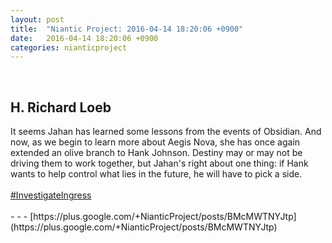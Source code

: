 ```yaml
---
layout: post
title:  "Niantic Project: 2016-04-14 18:20:06 +0900"
date:   2016-04-14 18:20:06 +0900
categories: nianticproject
---
```

<div class="shared"><br /><h2>H. Richard Loeb</h2>It seems Jahan has learned some lessons from the events of Obsidian. And now, as we begin to learn more about Aegis Nova, she has once again extended an olive branch to Hank Johnson. Destiny may or may not be driving them to work together, but Jahan's right about one thing: if Hank wants to help control what lies in the future, he will have to pick a side.<br /><br /><a rel="nofollow" class="ot-hashtag" href="https://plus.google.com/s/%23InvestigateIngress">#InvestigateIngress</a><br /><br /></div>
- - -
[https://plus.google.com/+NianticProject/posts/BMcMWTNYJtp](https://plus.google.com/+NianticProject/posts/BMcMWTNYJtp)
